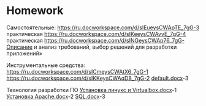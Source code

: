 # Homework
Самостоятельные:
https://ru.docworkspace.com/d/sIEueysCWApTE_7gG-3 практическая
https://ru.docworkspace.com/d/sIKeeysCWAvvE_7gG-4 практическая
https://ru.docworkspace.com/d/sINGeysCWAp76_7gG-Описание и анализ требований, выбор решений для разработки приложений»



Инструментальные средства:
https://ru.docworkspace.com/d/sICmeysCWAtX6_7gG-1
https://ru.docworkspace.com/d/sIKKeysCWAqD8_7gG-2
[default.docx](https://github.com/user-attachments/files/17821933/default.docx)-3


Технология разработки ПО
[Установка линукс и Virtualbox.docx](https://github.com/user-attachments/files/17820758/Virtualbox.docx)-1
[Установка Apache.docx](https://github.com/user-attachments/files/17820759/Apache.docx)-2
[SQL.docx](https://github.com/user-attachments/files/17821891/SQL.docx)-3

